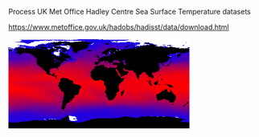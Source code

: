 Process UK Met Office Hadley Centre Sea Surface Temperature datasets

https://www.metoffice.gov.uk/hadobs/hadisst/data/download.html

![Sample Animation for 2018](images/2018.gif)
